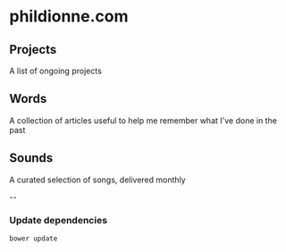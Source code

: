 # phildionne.com

## Projects
A list of ongoing projects

## Words
A collection of articles useful to help me remember what I've done in the past

## Sounds
A curated selection of songs, delivered monthly

--

### Update dependencies

`bower update`
